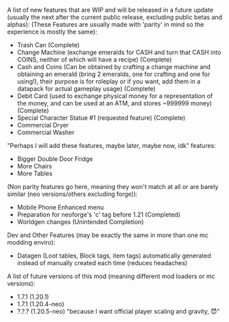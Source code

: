 A list of new features that are WIP and will be released in a future update (usually the next after the current public release, excluding public betas and alphas):
(These Features are usually made with 'parity' in mind so the experience is mostly the same):
* Trash Can (Complete)
* Change Machine (exchange emeralds for CASH and turn that CASH into COINS, neither of which will have a recipe) (Complete)
* Cash and Coins (Can be obtained by crafting a change machine and obtaining an emerald (bring 2 emeralds, one for crafting and one for using!), their purpose is for roleplay or if you want, add them in a datapack for actual gameplay usage) (Complete)
* Debit Card (used to exchange physical money for a representation of the money, and can be used at an ATM, and stores ~999999 money) (Complete)
* Special Character Statue #1 (requested feature) (Complete)
* Commercial Dryer
* Commercial Washer


"Perhaps I will add these features, maybe later, maybe now, idk" features:
* Bigger Double Door Fridge
* More Chairs
* More Tables

(Non parity features go here, meaning they won't match at all or are barely similar (neo versions/others excluding forge)):
* Mobile Phone Enhanced menu
* Preparation for neoforge's 'c' tag before 1.21 (Completed)
* Worldgen changes (Unintended Completion)

Dev and Other Features (may be exactly the same in more than one mc modding enviro):
* Datagen (Loot tables, Block tags, item tags) automatically generated instead of manually created each time (reduces headaches)

A list of future versions of this mod (meaning different mod loaders or mc versions):
* 1.7.1 (1.20.1)
* 1.7.1 (1.20.4-neo)
* ?.?.? (1.20.5-neo) "because I want official player scaling and gravity, 😈"
